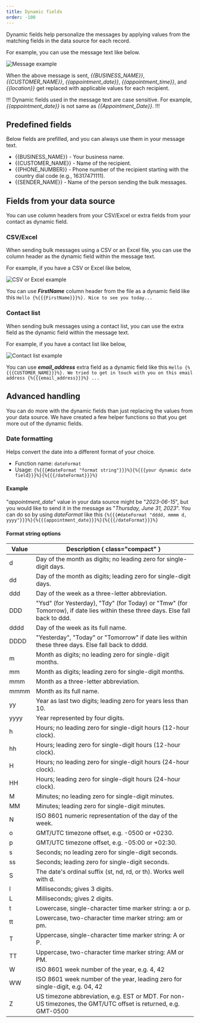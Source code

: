 ```yaml
---
title: Dynamic fields
order: -100
---
```


Dynamic fields help personalize the messages by applying values from the matching fields in the data source for each record.

For example, you can use the message text like below.

![Message example](https://github.com/sociocs/docs/assets/12301512/6f3a05fb-c385-44df-8ec9-9c723cda9ac4)

When the above message is sent, *\{\{BUSINESS_NAME\}\}*, *\{\{CUSTOMER_NAME\}\}*, *\{\{appointment_date\}\}*, *\{\{appointment_time\}\}*, and *\{\{location\}\}* get replaced with applicable values for each recipient.

!!!
Dynamic fields used in the message text are case sensitive. For example, *\{\{appointment_date\}\}* is not same as *\{\{Appointment_Date\}\}*.
!!!

## Predefined fields

Below fields are prefilled, and you can always use them in your message text.

- \{\{BUSINESS_NAME\}\} - Your business name.
- \{\{CUSTOMER_NAME\}\} - Name of the recipient.
- \{\{PHONE_NUMBER\}\} - Phone number of the recipient starting with the country dial code (e.g., 16317471111).
- \{\{SENDER_NAME\}\} - Name of the person sending the bulk messages.

## Fields from your data source

You can use column headers from your CSV/Excel or extra fields from your contact as dynamic field.

### CSV/Excel

When sending bulk messages using a CSV or an Excel file, you can use the column header as the dynamic field within the message text.

For example, if you have a CSV or Excel like below,

![CSV or Excel example](https://github.com/sociocs/docs/assets/12301512/6da7662f-f82d-4c50-8ffb-677bcc507d1a)

You can use ***FirstName*** column header from the file as a dynamic field like this `Hello {%{{{FirstName}}}%}. Nice to see you today...`

### Contact list

When sending bulk messages using a contact list, you can use the extra field as the dynamic field within the message text.

For example, if you have a contact list like below,

![Contact list example](https://github.com/sociocs/docs/assets/12301512/ba6ef733-c1a0-4227-aad2-e34f4c8c29ca)

You can use ***email_address*** extra field as a dynamic field like this `Hello {%{{{CUSTOMER_NAME}}}%}. We tried to get in touch with you on this email address {%{{{email_address}}}%} ...`

## Advanced handling

You can do more with the dynamic fields than just replacing the values from your data source. We have created a few helper functions so that you get more out of the dynamic fields.

### Date formatting

Helps convert the date into a different format of your choice.

- Function name: `dateFormat`
- Usage: `{%{{{#dateFormat "format string"}}}%}{%{{{your dynamic date field}}}%}{%{{{/dateFormat}}}%}`

#### Example

"*appointment_date*" value in your data source might be "*2023-06-15*", but you would like to send it in the message as "*Thursday, June 31, 2023*". You can do so by using *dateFormat* like this `{%{{{#dateFormat "dddd, mmmm d, yyyy"}}}%}{%{{{appointment_date}}}%}{%{{{/dateFormat}}}%}`

#### Format string options

 **Value** | **Description** { class="compact" }
---|---
 d | Day of the month as digits; no leading zero for single-digit days.
 dd | Day of the month as digits; leading zero for single-digit days.
 ddd | Day of the week as a three-letter abbreviation.
 DDD | "Ysd" (for Yesterday), "Tdy" (for Today) or "Tmw" (for Tomorrow), if date lies within these three days. Else fall back to ddd.
 dddd | Day of the week as its full name.
 DDDD | "Yesterday", "Today" or "Tomorrow" if date lies within these three days. Else fall back to dddd.
 m | Month as digits; no leading zero for single-digit months.
 mm | Month as digits; leading zero for single-digit months.
 mmm | Month as a three-letter abbreviation.
 mmmm | Month as its full name.
 yy | Year as last two digits; leading zero for years less than 10.
 yyyy | Year represented by four digits.
 h | Hours; no leading zero for single-digit hours (12-hour clock).
 hh | Hours; leading zero for single-digit hours (12-hour clock).
 H | Hours; no leading zero for single-digit hours (24-hour clock).
 HH | Hours; leading zero for single-digit hours (24-hour clock).
 M | Minutes; no leading zero for single-digit minutes.
 MM | Minutes; leading zero for single-digit minutes.
 N | ISO 8601 numeric representation of the day of the week.
 o | GMT/UTC timezone offset, e.g. -0500 or +0230.
 p | GMT/UTC timezone offset, e.g. -05:00 or +02:30.
 s | Seconds; no leading zero for single-digit seconds.
 ss | Seconds; leading zero for single-digit seconds.
 S | The date's ordinal suffix (st, nd, rd, or th). Works well with d.
 l | Milliseconds; gives 3 digits.
 L | Milliseconds; gives 2 digits.
 t | Lowercase, single-character time marker string: a or p.
 tt | Lowercase, two-character time marker string: am or pm.
 T | Uppercase, single-character time marker string: A or P.
 TT | Uppercase, two-character time marker string: AM or PM.
 W | ISO 8601 week number of the year, e.g. 4, 42
 WW | ISO 8601 week number of the year, leading zero for single-digit, e.g. 04, 42
 Z | US timezone abbreviation, e.g. EST or MDT. For non-US timezones, the GMT/UTC offset is returned, e.g. GMT-0500
